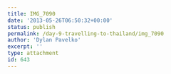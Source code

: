 ```yaml
---
title: IMG_7090
date: '2013-05-26T06:50:32+00:00'
status: publish
permalink: /day-9-travelling-to-thailand/img_7090
author: 'Dylan Pavelko'
excerpt: ''
type: attachment
id: 643
---
```

<!DOCTYPE html PUBLIC "-//W3C//DTD HTML 4.0 Transitional//EN" "http://www.w3.org/TR/REC-html40/loose.dtd">
<?xml encoding="UTF-8">
